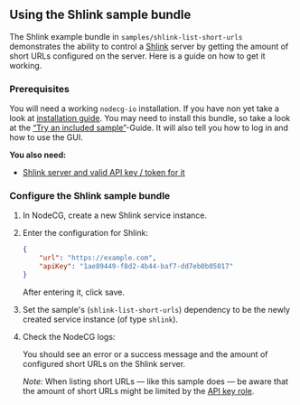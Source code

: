 ## Using the Shlink sample bundle

The Shlink example bundle in `samples/shlink-list-short-urls` demonstrates the
ability to control a [Shlink](https://shlink.io/) server by getting the amount
of short URLs configured on the server. Here is a guide on how to get it
working.

### Prerequisites

You will need a working `nodecg-io` installation. If you have non yet take a
look at [installation guide](../getting_started/install.md). You may need to
install this bundle, so take a look at the
[“Try an included sample”](../getting_started/try_example_bundle.md)-Guide. It
will also tell you how to log in and how to use the GUI.

**You also need:**

-   [Shlink server and valid API key / token for it](https://shlink.io/documentation/install-docker-image/)

### Configure the Shlink sample bundle

1. In NodeCG, create a new Shlink service instance.
2. Enter the configuration for Shlink:

    ```json
    {
        "url": "https://example.com",
        "apiKey": "1ae89449-f8d2-4b44-baf7-dd7eb0b05017"
    }
    ```

    After entering it, click save.

3. Set the sample's (`shlink-list-short-urls`) dependency to be the newly
   created service instance (of type `shlink`).

4. Check the NodeCG logs:

    You should see an error or a success message and the amount of configured
    short URLs on the Shlink server.

    _Note:_ When listing short URLs — like this sample does — be aware that the
    amount of short URLs might be limited by the
    [API key role](https://shlink.io/documentation/api-docs/api-key-roles/).
